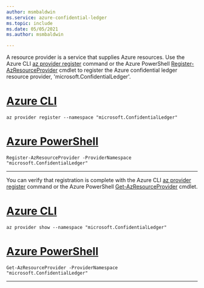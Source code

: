 ```yaml
---
author: msmbaldwin
ms.service: azure-confidential-ledger
ms.topic: include
ms.date: 05/05/2021
ms.author: msmbaldwin

---
```


A resource provider is a service that supplies Azure resources. Use the Azure CLI [az provider register](/cli/azure/provider#az-provider-register) command or the Azure PowerShell [Register-AzResourceProvider](/powershell/module/az.resources/register-azresourceprovider) cmdlet to register the Azure confidential ledger resource provider, 'microsoft.ConfidentialLedger'.

# [Azure CLI](#tab/azure-cli)
```azurecli
az provider register --namespace "microsoft.ConfidentialLedger"
```
# [Azure PowerShell](#tab/azurepowershell)

```azurepowershell
Register-AzResourceProvider -ProviderNamespace "microsoft.ConfidentialLedger"
```
---

You can verify that registration is complete with the Azure CLI [az provider register](/cli/azure/provider#az-provider-show) command or the Azure PowerShell [Get-AzResourceProvider](/powershell/module/az.resources/get-azresourceprovider) cmdlet.

# [Azure CLI](#tab/azure-cli)
```azurecli
az provider show --namespace "microsoft.ConfidentialLedger"
```
# [Azure PowerShell](#tab/azurepowershell)

```azurepowershell
Get-AzResourceProvider -ProviderNamespace "microsoft.ConfidentialLedger"
```
---
